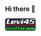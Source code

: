 ## Hi there 👋

<a href="https://Ko-fi.com/levi45"><img src="https://raw.githubusercontent.com/levi-45/Manager/main/usr/lib/enigma2/python/Plugins/Extensions/Manager/res/pics/logo.png"></a>

<!--
**levi-45/levi-45** is a ✨ _special_ ✨ repository because its `README.md` (this file) appears on your GitHub profile.

Here are some ideas to get you started:

- 🔭 I’m currently working on ...
- 🌱 I’m currently learning ...
- 👯 I’m looking to collaborate on ...
- 🤔 I’m looking for help with ...
- 💬 Ask me about ...
- 📫 How to reach me: ...
- 😄 Pronouns: ...
- ⚡ Fun fact: ...
-->
